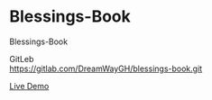 # Blessings-Book
Blessings-Book

GitLeb  
https://gitlab.com/DreamWayGH/blessings-book.git

[Live Demo](https://blessings-book.fly.dev)
